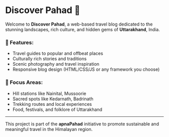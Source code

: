 # Discover Pahad 🌄

Welcome to **Discover Pahad**, a web-based travel blog dedicated to the stunning landscapes, rich culture, and hidden gems of **Uttarakhand**, India.

### 🌟 Features:
- Travel guides to popular and offbeat places
- Culturally rich stories and traditions
- Scenic photography and travel inspiration
- Responsive blog design (HTML/CSS/JS or any framework you choose)

### 📍 Focus Areas:
- Hill stations like Nainital, Mussoorie
- Sacred spots like Kedarnath, Badrinath
- Trekking routes and local experiences
- Food, festivals, and folklore of Uttarakhand

---

This project is part of the **apnaPahad** initiative to promote sustainable and meaningful travel in the Himalayan region.

